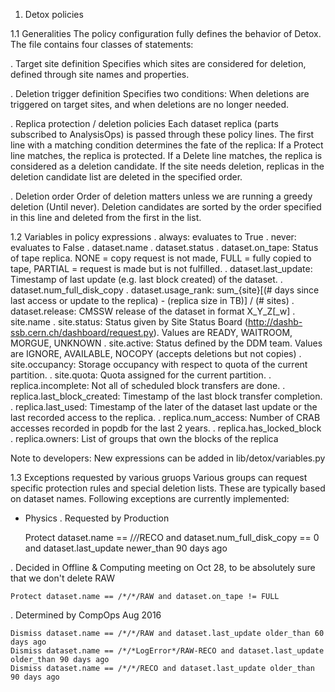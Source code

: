 1. Detox policies

1.1 Generalities
The policy configuration fully defines the behavior of Detox. The file contains four classes of statements:

 . Target site definition
   Specifies which sites are considered for deletion, defined through site names and properties.

 . Deletion trigger definition
   Specifies two conditions: When deletions are triggered on target sites, and when deletions are no longer needed.

 . Replica protection / deletion policies
   Each dataset replica (parts subscribed to AnalysisOps) is passed through these policy lines.
   The first line with a matching condition determines the fate of the replica:
    If a Protect line matches, the replica is protected.
    If a Delete line matches, the replica is considered as a deletion candidate.
   If the site needs deletion, replicas in the deletion candidate list are deleted in the specified order.

 . Deletion order
   Order of deletion matters unless we are running a greedy deletion (Until never). Deletion candidates are sorted
   by the order specified in this line and deleted from the first in the list.

1.2 Variables in policy expressions
 <General>
 . always: evaluates to True
 . never: evaluates to False
 <Dataset>
 . dataset.name
 . dataset.status
 . dataset.on_tape: Status of tape replica. NONE = copy request is not made, FULL = fully copied to tape, PARTIAL = request is made but is not fulfilled.
 . dataset.last_update: Timestamp of last update (e.g. last block created) of the dataset.
 . dataset.num_full_disk_copy
 . dataset.usage_rank: sum_{site}[(# days since last access or update to the replica) - (replica size in TB)] / (# sites)
 . dataset.release: CMSSW release of the dataset in format X_Y_Z[_w]
 <Site>
 . site.name
 . site.status: Status given by Site Status Board (http://dashb-ssb.cern.ch/dashboard/request.py). Values are READY, WAITROOM, MORGUE, UNKNOWN
 . site.active: Status defined by the DDM team. Values are IGNORE, AVAILABLE, NOCOPY (accepts deletions but not copies)
 . site.occupancy: Storage occupancy with respect to quota of the current partition.
 . site.quota: Quota assigned for the current partition.
 <Dataset replica>
 . replica.incomplete: Not all of scheduled block transfers are done.
 . replica.last_block_created: Timestamp of the last block transfer completion.
 . replica.last_used: Timestamp of the later of the dataset last update or the last recorded access to the replica.
 . replica.num_access: Number of CRAB accesses recorded in popdb for the last 2 years.
 . replica.has_locked_block
 . replica.owners: List of groups that own the blocks of the replica

Note to developers: New expressions can be added in lib/detox/variables.py

1.3 Exceptions requested by various gruops
Various groups can request specific protection rules and special deletion lists. These are typically based on dataset names. Following exceptions are currently implemented:

 - Physics
  . Requested by Production

    Protect dataset.name == /*/*/RECO and dataset.num_full_disk_copy == 0 and dataset.last_update newer_than 90 days ago

  . Decided in Offline & Computing meeting on Oct 28, to be absolutely sure that we don't delete RAW

    Protect dataset.name == /*/*/RAW and dataset.on_tape != FULL

  . Determined by CompOps Aug 2016

    Dismiss dataset.name == /*/*/RAW and dataset.last_update older_than 60 days ago
    Dismiss dataset.name == /*/*LogError*/RAW-RECO and dataset.last_update older_than 90 days ago
    Dismiss dataset.name == /*/*/RECO and dataset.last_update older_than 90 days ago

